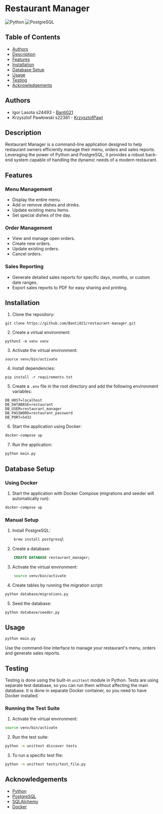 
# Restaurant Manager

![Python](https://img.shields.io/badge/python-3670A0?style=for-the-badge&logo=python&logoColor=ffdd54)
![PostgreSQL](https://img.shields.io/badge/postgresql-336791?style=for-the-badge&logo=postgresql&logoColor=white)

## Table of Contents
- [Authors](#authors)
- [Description](#description)
- [Features](#features)
- [Installation](#installation)
- [Database Setup](#database-setup)
- [Usage](#usage)
- [Testing](#testing) 
- [Acknowledgements](#acknowledgements)

## Authors
- Igor Lasota s24493 - [Banti021](https://github.com/Banti021)
- Krzysztof Pawłowski s22381 - [KrzysztofPawl](https://github.com/KrzysztofPawl)

## Description
Restaurant Manager is a command-line application designed to help restaurant owners efficiently manage their menu, orders and sales reports. Leveraging the power of Python and PostgreSQL, it provides a robust back-end system capable of handling the dynamic needs of a modern restaurant.

## Features

### Menu Management
- Display the entire menu.
- Add or remove dishes and drinks.
- Update existing menu items.
- Set special dishes of the day.

### Order Management
- View and manage open orders.
- Create new orders.
- Update existing orders.
- Cancel orders.

### Sales Reporting
- Generate detailed sales reports for specific days, months, or custom date ranges.
- Export sales reports to PDF for easy sharing and printing.

## Installation
1. Clone the repository:
```
git clone https://github.com/Banti021/restaurant-manager.git
```
2. Create a virtual environment:
```
python3 -m venv venv
```
3. Activate the virtual environment:
```
source venv/bin/activate
```
4. Install dependencies:
```
pip install -r requirements.txt
```
5. Create a `.env` file in the root directory and add the following environment variables:
```
DB_HOST=localhost
DB_DATABASE=restaurant
DB_USER=restaurant_manager
DB_PASSWORD=restaurant_password
DB_PORT=5432
```
6. Start the application using Docker:
```bash
docker-compose up
```
7. Run the application:
```bash
python main.py
```

## Database Setup
### Using Docker
1. Start the application with Docker Compose (migrations and seeder will automatically run):
```bash
docker-compose up
```

### Manual Setup
1. Install PostgreSQL:
```bash
    brew install postgresql
```
2. Create a database:
```sql
    CREATE DATABASE restaurant_manager;
```
3. Activate the virtual environment:
```bash
    source venv/bin/activate
```
4. Create tables by running the migration script:
```bash
python database/migrations.py
```
5. Seed the database:
```bash
python database/seeder.py
```

## Usage
```bash
python main.py
```
Use the command-line interface to manage your restaurant's menu, orders and generate sales reports.

## Testing
Testing is done using the built-in `unittest` module in Python.
Tests are using separate test database, so you can run them without affecting the main database.
It is done in separate Docker container, so you need to have Docker installed.

### Running the Test Suite
1. Activate the virtual environment:
```bash
source venv/bin/activate
```
2. Run the test suite:
```bash
python -m unittest discover tests
```
3. To run a specific test file:
```bash
python -m unittest tests/test_file.py
```

## Acknowledgements
- [Python](https://www.python.org/)
- [PostgreSQL](https://www.postgresql.org/)
- [SQLAlchemy](https://www.sqlalchemy.org/)
- [Docker](https://www.docker.com/)
